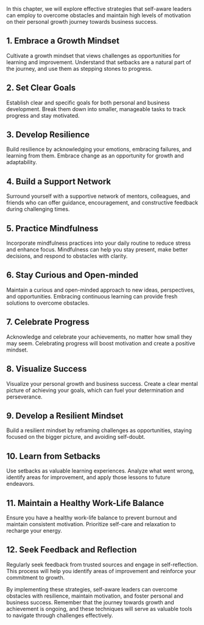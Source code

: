
In this chapter, we will explore effective strategies that self-aware leaders can employ to overcome obstacles and maintain high levels of motivation on their personal growth journey towards business success.

**1. Embrace a Growth Mindset**
-------------------------------

Cultivate a growth mindset that views challenges as opportunities for learning and improvement. Understand that setbacks are a natural part of the journey, and use them as stepping stones to progress.

**2. Set Clear Goals**
----------------------

Establish clear and specific goals for both personal and business development. Break them down into smaller, manageable tasks to track progress and stay motivated.

**3. Develop Resilience**
-------------------------

Build resilience by acknowledging your emotions, embracing failures, and learning from them. Embrace change as an opportunity for growth and adaptability.

**4. Build a Support Network**
------------------------------

Surround yourself with a supportive network of mentors, colleagues, and friends who can offer guidance, encouragement, and constructive feedback during challenging times.

**5. Practice Mindfulness**
---------------------------

Incorporate mindfulness practices into your daily routine to reduce stress and enhance focus. Mindfulness can help you stay present, make better decisions, and respond to obstacles with clarity.

**6. Stay Curious and Open-minded**
-----------------------------------

Maintain a curious and open-minded approach to new ideas, perspectives, and opportunities. Embracing continuous learning can provide fresh solutions to overcome obstacles.

**7. Celebrate Progress**
-------------------------

Acknowledge and celebrate your achievements, no matter how small they may seem. Celebrating progress will boost motivation and create a positive mindset.

**8. Visualize Success**
------------------------

Visualize your personal growth and business success. Create a clear mental picture of achieving your goals, which can fuel your determination and perseverance.

**9. Develop a Resilient Mindset**
----------------------------------

Build a resilient mindset by reframing challenges as opportunities, staying focused on the bigger picture, and avoiding self-doubt.

**10. Learn from Setbacks**
---------------------------

Use setbacks as valuable learning experiences. Analyze what went wrong, identify areas for improvement, and apply those lessons to future endeavors.

**11. Maintain a Healthy Work-Life Balance**
--------------------------------------------

Ensure you have a healthy work-life balance to prevent burnout and maintain consistent motivation. Prioritize self-care and relaxation to recharge your energy.

**12. Seek Feedback and Reflection**
------------------------------------

Regularly seek feedback from trusted sources and engage in self-reflection. This process will help you identify areas of improvement and reinforce your commitment to growth.

By implementing these strategies, self-aware leaders can overcome obstacles with resilience, maintain motivation, and foster personal and business success. Remember that the journey towards growth and achievement is ongoing, and these techniques will serve as valuable tools to navigate through challenges effectively.
